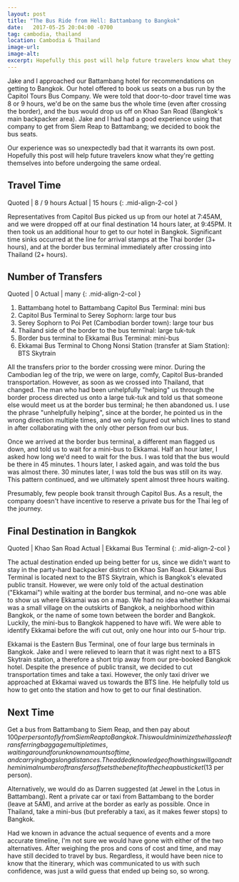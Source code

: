 ```yaml
---
layout: post
title: "The Bus Ride from Hell: Battambang to Bangkok"
date:   2017-05-25 20:04:00 -0700
tag: cambodia, thailand
location: Cambodia & Thailand
image-url:
image-alt:
excerpt: Hopefully this post will help future travelers know what they’re getting themselves into before undergoing the same ordeal.
---
```

Jake and I approached our Battambang hotel for recommendations on getting to Bangkok. Our hotel offered to book us seats on a bus run by the Capitol Tours Bus Company. We were told that door-to-door travel time was 8 or 9 hours, we'd be on the same bus the whole time (even after crossing the border), and the bus would drop us off on Khao San Road (Bangkok's main backpacker area). Jake and I had had a good experience using that company to get from Siem Reap to Battambang; we decided to book the bus seats.

Our experience was so unexpectedly bad that it warrants its own post. Hopefully this post will help future travelers know what they're getting themselves into before undergoing the same ordeal.

## Travel Time

Quoted | 8 / 9 hours
Actual | 15 hours
{: .mid-align-2-col }

Representatives from Capitol Bus picked us up from our hotel at 7:45AM, and we were dropped off at our final destination 14 hours later, at 9:45PM. It then took us an additional hour to get to our hotel in Bangkok. Significant time sinks occurred at the line for arrival stamps at the Thai border (3+ hours), and at the border bus terminal immediately after crossing into Thailand (2+ hours).

## Number of Transfers

Quoted | 0
Actual | many
{: .mid-align-2-col }

1. Battambang hotel to Battambang Capitol Bus Terminal: mini bus
2. Capitol Bus Terminal to Serey Sophorn: large tour bus
3. Serey Sophorn to Poi Pet (Cambodian border town): large tour bus
4. Thailand side of the border to the bus terminal: large tuk-tuk
5. Border bus terminal to Ekkamai Bus Terminal: mini-bus
6. Ekkamai Bus Terminal to Chong Nonsi Station (transfer at Siam Station): BTS Skytrain

All the transfers prior to the border crossing were minor. During the Cambodian leg of the trip, we were on large, comfy, Capitol Bus-branded transportation. However, as soon as we crossed into Thailand, that changed. The man who had been unhelpfully "helping" us through the border process directed us onto a large tuk-tuk and told us that someone else would meet us at the border bus terminal; he then abandoned us. I use the phrase "unhelpfully helping", since at the border, he pointed us in the wrong direction multiple times, and we only figured out which lines to stand in after collaborating with the only other person from our bus.

Once we arrived at the border bus terminal, a different man flagged us down, and told us to wait for a mini-bus to Ekkamai. Half an hour later, I asked how long we'd need to wait for the bus. I was told that the bus would be there in 45 minutes. 1 hours later, I asked again, and was told the bus was almost there. 30 minutes later, I was told the bus was still on its way. This pattern continued, and we ultimately spent almost three hours waiting.

Presumably, few people book transit through Capitol Bus. As a result, the company doesn't have incentive to reserve a private bus for the Thai leg of the journey.

## Final Destination in Bangkok

Quoted | Khao San Road
Actual | Ekkamai Bus Terminal
{: .mid-align-2-col }

The actual destination ended up being better for us, since we didn't want to stay in the party-hard backpacker district on Khao San Road. Ekkamai Bus Terminal is located next to the BTS Skytrain, which is Bangkok's elevated public transit. However, we were only told of the actual destination ("Ekkamai") while waiting at the border bus terminal, and no-one was able to show us where Ekkamai was on a map. We had no idea whether Ekkamai was a small village on the outskirts of Bangkok, a neighborhood within Bangkok, or the name of some town between the border and Bangkok. Luckily, the mini-bus to Bangkok happened to have wifi. We were able to identify Ekkamai before the wifi cut out, only one hour into our 5-hour trip.

Ekkamai is the Eastern Bus Terminal, one of four large bus terminals in Bangkok. Jake and I were relieved to learn that it was right next to a BTS Skytrain station, a therefore a short trip away from our pre-booked Bangkok hotel. Despite the presence of public transit, we decided to cut transportation times and take a taxi. However, the only taxi driver we approached at Ekkamai waved us towards the BTS line. He helpfully told us how to get onto the station and how to get to our final destination.

## Next Time

Get a bus from Battambang to Siem Reap, and then pay about $100 per person to fly from Siem Reap to Bangkok. This would minimize the hassle of transferring baggage multiple times, waiting around for unknown amounts of time, and carrying bags long distances. The added knowledge of how things will go and the minimal number of transfers offsets the benefit of the cheap bus ticket ($13 per person).

Alternatively, we would do as Darren suggested (at Jewel in the Lotus in Battambang). Rent a private car or taxi from Battambang to the border (leave at 5AM), and arrive at the border as early as possible. Once in Thailand, take a mini-bus (but preferably a taxi, as it makes fewer stops) to Bangkok.

Had we known in advance the actual sequence of events and a more accurate timeline, I'm not sure we would have gone with either of the two alternatives. After weighing the pros and cons of cost and time, and may have still decided to travel by bus. Regardless, it would have been nice to know that the itinerary, which was communicated to us with such confidence, was just a wild guess that ended up being so, so wrong.
